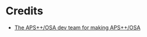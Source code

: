 # Credits
- [The APS++/OSA dev team for making APS++/OSA](https://github.com/Taureon/aps-plus-plus/tree/main/server)
  

